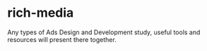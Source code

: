 # rich-media
Any types of Ads Design and Development study, useful tools and resources will present there together.
